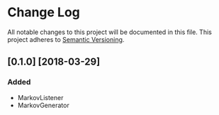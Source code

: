 # Change Log

All notable changes to this project will be documented in this file.
This project adheres to [Semantic Versioning](http://semver.org/).

## [0.1.0] [2018-03-29]
### Added

- MarkovListener
- MarkovGenerator
